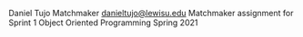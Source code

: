 Daniel Tujo
Matchmaker
danieltujo@lewisu.edu
Matchmaker assignment for Sprint 1
Object Oriented Programming Spring 2021
